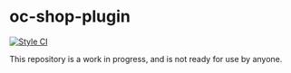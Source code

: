# oc-shop-plugin

[![Style CI](https://styleci.io/repos/47805210/shield?style=flat)](https://styleci.io/repos/47805210)

This repository is a work in progress, and is not ready for use by anyone.
